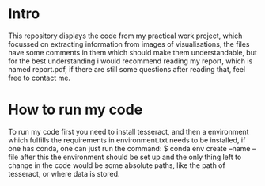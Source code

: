 # Intro
This repository displays the code from my practical work project, which focussed on extracting information from images of visualisations, the files have some comments in them which should make them understandable, but for the best understanding i would recommend reading my report, which is named report.pdf, if there are still some questions after reading that, feel free to contact me.

# How to run my code
To run my code first you need to install tesseract, and then a environment which fulfills the requirements in environment.txt needs to be installed, if one has conda, one can just run the command:
$ conda env create –name <environment name> –file <filepath
of environment.yaml>
after this the environment should be set up and the only thing left to change in the code would be some absolute paths, like the path of tesseract, or where data is stored.

